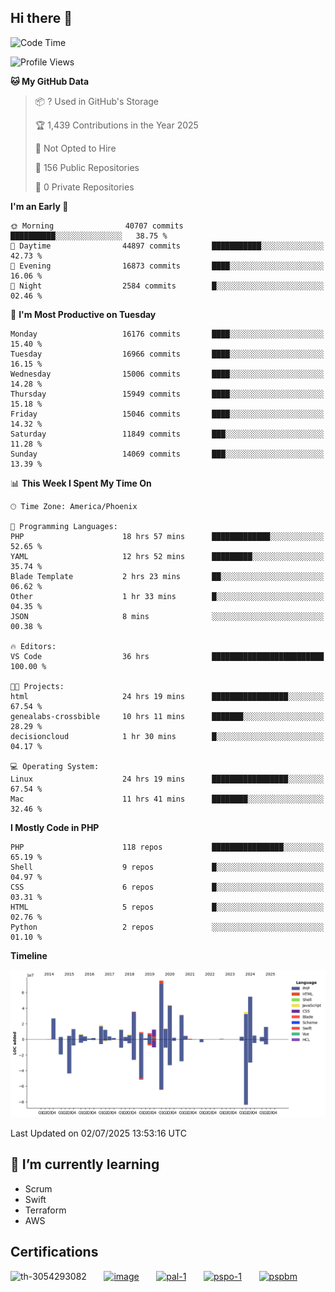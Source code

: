 ## Hi there 👋

<!--START_SECTION:waka-->
![Code Time](http://img.shields.io/badge/Code%20Time-11%2C325%20hrs%2021%20mins-blue)

![Profile Views](http://img.shields.io/badge/Profile%20Views-1-blue)

**🐱 My GitHub Data** 

> 📦 ? Used in GitHub's Storage 
 > 
> 🏆 1,439 Contributions in the Year 2025
 > 
> 🚫 Not Opted to Hire
 > 
> 📜 156 Public Repositories 
 > 
> 🔑 0 Private Repositories 
 > 
**I'm an Early 🐤** 

```text
🌞 Morning                40707 commits       ██████████░░░░░░░░░░░░░░░   38.75 % 
🌆 Daytime                44897 commits       ███████████░░░░░░░░░░░░░░   42.73 % 
🌃 Evening                16873 commits       ████░░░░░░░░░░░░░░░░░░░░░   16.06 % 
🌙 Night                  2584 commits        █░░░░░░░░░░░░░░░░░░░░░░░░   02.46 % 
```
📅 **I'm Most Productive on Tuesday** 

```text
Monday                   16176 commits       ████░░░░░░░░░░░░░░░░░░░░░   15.40 % 
Tuesday                  16966 commits       ████░░░░░░░░░░░░░░░░░░░░░   16.15 % 
Wednesday                15006 commits       ████░░░░░░░░░░░░░░░░░░░░░   14.28 % 
Thursday                 15949 commits       ████░░░░░░░░░░░░░░░░░░░░░   15.18 % 
Friday                   15046 commits       ████░░░░░░░░░░░░░░░░░░░░░   14.32 % 
Saturday                 11849 commits       ███░░░░░░░░░░░░░░░░░░░░░░   11.28 % 
Sunday                   14069 commits       ███░░░░░░░░░░░░░░░░░░░░░░   13.39 % 
```


📊 **This Week I Spent My Time On** 

```text
🕑︎ Time Zone: America/Phoenix

💬 Programming Languages: 
PHP                      18 hrs 57 mins      █████████████░░░░░░░░░░░░   52.65 % 
YAML                     12 hrs 52 mins      █████████░░░░░░░░░░░░░░░░   35.74 % 
Blade Template           2 hrs 23 mins       ██░░░░░░░░░░░░░░░░░░░░░░░   06.62 % 
Other                    1 hr 33 mins        █░░░░░░░░░░░░░░░░░░░░░░░░   04.35 % 
JSON                     8 mins              ░░░░░░░░░░░░░░░░░░░░░░░░░   00.38 % 

🔥 Editors: 
VS Code                  36 hrs              █████████████████████████   100.00 % 

🐱‍💻 Projects: 
html                     24 hrs 19 mins      █████████████████░░░░░░░░   67.54 % 
genealabs-crossbible     10 hrs 11 mins      ███████░░░░░░░░░░░░░░░░░░   28.29 % 
decisioncloud            1 hr 30 mins        █░░░░░░░░░░░░░░░░░░░░░░░░   04.17 % 

💻 Operating System: 
Linux                    24 hrs 19 mins      █████████████████░░░░░░░░   67.54 % 
Mac                      11 hrs 41 mins      ████████░░░░░░░░░░░░░░░░░   32.46 % 
```

**I Mostly Code in PHP** 

```text
PHP                      118 repos           ████████████████░░░░░░░░░   65.19 % 
Shell                    9 repos             █░░░░░░░░░░░░░░░░░░░░░░░░   04.97 % 
CSS                      6 repos             █░░░░░░░░░░░░░░░░░░░░░░░░   03.31 % 
HTML                     5 repos             █░░░░░░░░░░░░░░░░░░░░░░░░   02.76 % 
Python                   2 repos             ░░░░░░░░░░░░░░░░░░░░░░░░░   01.10 % 
```



**Timeline**

![Lines of Code chart](https://raw.githubusercontent.com/mikebronner/mikebronner/master/assets/bar_graph.png)


 Last Updated on 02/07/2025 13:53:16 UTC
<!--END_SECTION:waka-->

<!--
**mikebronner/mikebronner** is a ✨ _special_ ✨ repository because its `README.md` (this file) appears on your GitHub profile.

Here are some ideas to get you started:

- 🔭 I’m currently working on ...
- 🌱 I’m currently learning ...
- 👯 I’m looking to collaborate on ...
- 🤔 I’m looking for help with ...
- 💬 Ask me about ...
- 📫 How to reach me: ...
- 😄 Pronouns: ...
- ⚡ Fun fact: ...
-->

## 🌱 I’m currently learning

- Scrum
- Swift
- Terraform
- AWS

## Certifications

![th-3054293082](https://user-images.githubusercontent.com/1791050/208267034-c5006f82-ae89-41eb-9478-7106c5aba070.jpg)
&nbsp;&nbsp;&nbsp;&nbsp;&nbsp;
[![image](https://images.credly.com/size/100x100/images/a2790314-008a-4c3d-9553-f5e84eb359ba/image.png)](https://www.credly.com/users/mike-bronner)
&nbsp;&nbsp;&nbsp;&nbsp;&nbsp;
[![pal-1](https://images.credly.com/size/100x100/images/78c772ee-6b3c-4348-ac66-58ac5a2cf581/image.png)](https://www.credly.com/users/mike-bronner)
&nbsp;&nbsp;&nbsp;&nbsp;&nbsp;
[![pspo-1](https://images.credly.com/size/100x100/images/591762c5-fae7-49c6-b326-e1756979928d/image.png)](https://www.credly.com/users/mike-bronner)
&nbsp;&nbsp;&nbsp;&nbsp;&nbsp;
[![pspbm](https://images.credly.com/size/100x100/images/55a21a78-59af-4294-810e-e4014e9ca1be/image.png)](https://www.credly.com/users/mike-bronner)
